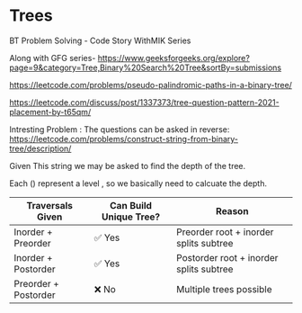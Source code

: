 # Trees
BT Problem Solving - Code Story WithMIK Series

Along with GFG series- https://www.geeksforgeeks.org/explore?page=9&category=Tree,Binary%20Search%20Tree&sortBy=submissions



https://leetcode.com/problems/pseudo-palindromic-paths-in-a-binary-tree/

https://leetcode.com/discuss/post/1337373/tree-question-pattern-2021-placement-by-t65qm/


Intresting Problem : The questions can be asked in reverse:  
https://leetcode.com/problems/construct-string-from-binary-tree/description/  

Given This string we may be asked to find the depth of the tree.    

Each () represent a level , so we basically need to calcuate the depth.  





| Traversals Given         | Can Build Unique Tree? | Reason                                  |
|--------------------------|----------------------|----------------------------------------|
| Inorder + Preorder       | ✅ Yes               | Preorder root + inorder splits subtree |
| Inorder + Postorder      | ✅ Yes               | Postorder root + inorder splits subtree|
| Preorder + Postorder     | ❌ No                | Multiple trees possible                 |
